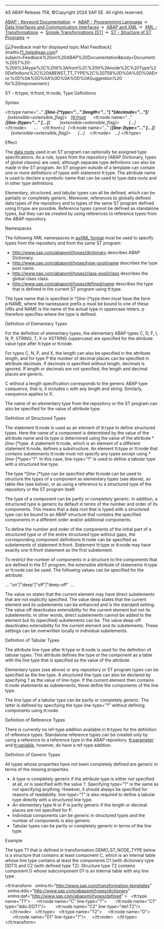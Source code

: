   

* * *

AS ABAP Release 758, ©Copyright 2024 SAP SE. All rights reserved.

[ABAP - Keyword Documentation](javascript:call_link\('abenabap.htm'\)) →  [ABAP - Programming Language](javascript:call_link\('abenabap_reference.htm'\)) →  [Data Interfaces and Communication Interfaces](javascript:call_link\('abenabap_data_communication.htm'\)) →  [ABAP and XML](javascript:call_link\('abenabap_xml.htm'\)) →  [XML - Transformations](javascript:call_link\('abenabap_xml_trafos.htm'\)) →  [Simple Transformations (ST)](javascript:call_link\('abenabap_st.htm'\)) →  [ST - Structure of ST Programs](javascript:call_link\('abenst_programs_structure.htm'\)) → 

 [![](Mail.gif?object=Mail.gif "Feedback mail for displayed topic") Mail Feedback](mailto:f1_help@sap.com?subject=Feedback%20on%20ABAP%20Documentation&body=Document:%20ST%20-%20tt%3Atype%2C%20tt%3Afront%2C%20tt%3Anode%2C%20Type%20Definitions%2C%20ABENST_TT_TYPE%2C%20758%0D%0A%0D%0AError:%0D%0A%0D%0A%0D%0A%0D%0ASuggestion%20
for%20improvement:)

ST - tt:type, tt:front, tt:node, Type Definitions

Syntax

<tt:type name="..." *\[**\[*line-*\]*type="..." *\[*length="..."*\]* *\[*decimals="..."*\]**\]*
  *\[*extensible=extensible\_flag*\]*\>
  *\[*<tt:front>
     <tt:node name="..." *\[**\[*line-*\]*type="..." *\[*...*\]**\]*
       *\[*extensible=extensible\_flag*\]*\>
       *\[*...*\]*
     </tt:node>
     ...
   </tt:front>*\]*
  *\[*<tt:node name="..." *\[**\[*line-*\]*type="..." *\[*...*\]**\]*
     *\[*extensible=extensible\_flag*\]*\>
     *\[*...*\]*
   </tt:node>
  ...*\]*
</tt:type>

Effect

The [data roots](javascript:call_link\('abenst_tt_root.htm'\)) used in an ST program can optionally be assigned type specifications. As a rule, types from the repository (ABAP Dictionary, types of global classes) are used, although separate type definitions can also be made in the ST program. An ST program outside of a template can contain one or more definitions of types with statement tt:type. The attribute name is used to declare a symbolic name that can be used to type data roots and in other type definitions.

Elementary, structured, and tabular types can all be defined, which can be partially or completely generic. Moreover, references to globally defined data types of the repository and to types of the same ST program defined using tt:type are possible. Reference types cannot be defined as standalone types, but they can be created by using references to reference types from the ABAP repository.

Namespaces   

The following XML namespaces in [asXML format](javascript:call_link\('abenabap_xslt_asxml.htm'\)) must be used to specify types from the repository and from the same ST program:

-   http://www.sap.com/abapxml/types/dictionary describes ABAP Dictionary.
-   http://www.sap.com/abapxml/types/type-pool/name describes the type pool name.
-   http://www.sap.com/abapxml/types/class-pool/class describes the global class class.
-   http://www.sap.com/abapxml/types/defined/name describes the type that is defined in the current ST program using tt:type.

The type name that is specified in *\[*line-*\]*type then must have the form p:NAME, where the namespace prefix p must be bound to one of these URIs and NAME is the name of the actual type in uppercase letters. p therefore specifies where the type is defined.

Definition of Elementary Types   

For the definition of elementary types, the elementary ABAP types C, D, F, I, N, P, STRING, T, X or XSTRING (uppercase) are specified for the attribute value type after tt:type or tt:node.

For types C, N, P, and X, the length can also be specified in the attribute length, and for type P the number of decimal places can be specified in attribute decimals. If decimals is specified without length, decimals is ignored. If length or decimals are not specified, the length and decimal places are generic.

C without a length specification corresponds to the generic ABAP type csequence, that is, it includes c with any length and string. Similarly, xsequence applies to X.

The name of an elementary type from the repository or the ST program can also be specified for the value of attribute type.

Definition of Structured Types   

The statement tt:node is used as an element of tt:type to define structured types. Here the name of a component is determined by the value of the attribute name and its type is determined using the value of the attribute *\[*line-*\]*type. A statement tt:node, which is an element of a different statement tt:node, defines a substructure. An element tt:type or tt:node that contains subelements tt:node must not specify any types except using *\[*line-*\]*type="?". In this case, line-type="?" is used to define a tabular type with a structured line type.

The type *\[*line-*\]*type can be specified after tt:node can be used to structure the types of a component as elementary types (see above), as table-like (see below), or as using a reference to a structured type of the repository or the ST program itself.

The type of a component can be partly or completely generic. In addition, a structured type is generic by default in terms of the number and order of its components. This means that a data root that is typed with a structured type can be bound to an ABAP structure that contains the specified components in a different order and/or additional components.

To define the number and order of the components of the initial part of a structured type or of the entire structured type without gaps, the corresponding component definitions tt:node can be specified as subelements of statement tt:front. Statement tt:type or tt:node may have exactly one tt:front statement as the first subelement.

To restrict the number of components in a structure to the components that are defined in the ST program, the extensible attribute of statements tt:type or tt:node can be used. The following values can be specified for the attribute:

... "on"*|*"deep"*|*"off"*|*"deep-off" ...

The value on states that the current element may have direct subelements that are not explicitly specified. The value deep states that the current element and its subelements can be enhanced and is the standard setting. The value off deactivates extensibility for the current element but not its subelements. In other words, direct subelements cannot be added to the element but its (specified) subelements can be. The value deep-off deactivates extensibility for the current element and its subelements. These settings can be overwritten locally in individual subelements.

Definition of Tabular Types   

The attribute line-type after tt:type or tt:node is used for the definition of tabular types. This attribute defines the type or the component as a table with the line type that is specified as the value of the attribute.

Elementary types (see above) or any repository or ST program types can be specified as the line type. A structured line type can also be declared by specifying ? as the value of line-type. If the current element then contains tt:node statements as subelements, these define the components of the line type.

The line type of a tabular type can be partly or completely generic. The latter is defined by specifying the type line-type="?" without defining components using tt:node.

Definition of Reference Types   

There is currently no ref-type addition available in tt:types for the definition of reference types. Standalone reference types can be created only by using a reference to a reference type in the ABAP repository. [tt:parameter](javascript:call_link\('abenst_tt_parameter.htm'\)) and [tt:variable](javascript:call_link\('abenst_tt_variable.htm'\)), however, do have a ref-type addition.

Definition of Generic Types   

All types whose properties have not been completely defined are generic in terms of the missing properties.

-   A type is completely generic if the attribute type is either not specified at all, or is specified with the value ?. Specifying type="?" is the same as not specifying anything. However, it should always be specified for reasons of readability. line-type="?" is also required to define a tabular type directly with a structured line type.
-   An elementary type N or P is partly generic if the length or decimal places are not specified for P.
-   Individual components can be generic in structured types and the number of components is also generic.
-   Tabular types can be partly or completely generic in terms of the line type.

Example

The type T1 that is defined in transformation DEMO\_ST\_NODE\_TYPE below is a structure that contains at least component C, which is an internal table whose line type contains at least the components C1 (with dictionary type DDT1) and C2 (with defined type T2). Structure type T2 contains component D whose subcomponent D1 is an internal table with any line type.

<?sap.transform simple?>
<tt:transform
  xmlns:tt="http://www.sap.com/transformation-templates"
  xmlns:ddic="http://www.sap.com/abapxml/types/dictionary"
  xmlns:def="http://www.sap.com/abapxml/types/defined" >
  <tt:type name="T1">
    <tt:node name="C" line-type="?">
      <tt:node name="C1" type="ddic:DDT1"/>
       <tt:node name="C2" line-type="def:T2"/>
    </tt:node>
  </tt:type>
  <tt:type name="T2">
    <tt:node name="D">
      <tt:node name="D1" line-type="?"/>
    </tt:node>
  </tt:type>
</tt:transform>